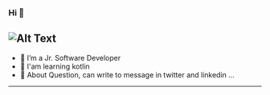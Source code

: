 ### Hi 👋

![Alt Text](https://media3.giphy.com/media/TNO6mwK8s38vpHjh8Y/giphy.gif?cid=790b76119e84f6490fda25b7e8a0ccb4a70a4d6c62fcfb84&rid=giphy.gif&ct=g)
---------------------------------------------------------------------------
- 🔭 I’m a Jr. Software Developer
- 🌱 I'am learning kotlin
- 💬 About Question, can write to message in twitter and linkedin ...
--------------------------------------------------------------------------
